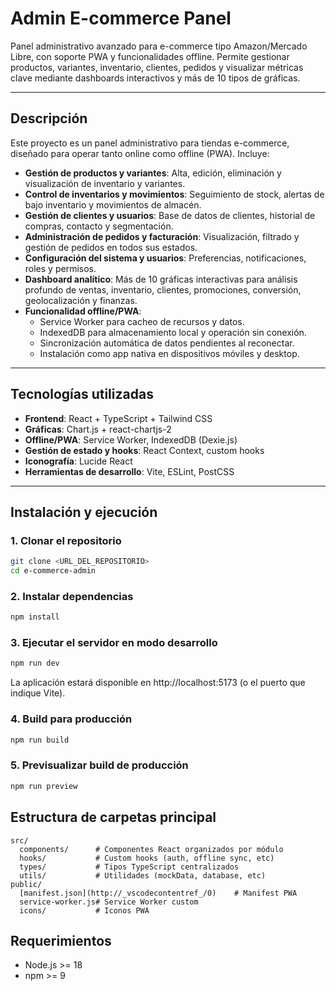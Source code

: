 # Admin E-commerce Panel

Panel administrativo avanzado para e-commerce tipo Amazon/Mercado Libre, con soporte PWA y funcionalidades offline. Permite gestionar productos, variantes, inventario, clientes, pedidos y visualizar métricas clave mediante dashboards interactivos y más de 10 tipos de gráficas.

---

## Descripción

Este proyecto es un panel administrativo para tiendas e-commerce, diseñado para operar tanto online como offline (PWA). Incluye:

- **Gestión de productos y variantes**: Alta, edición, eliminación y visualización de inventario y variantes.
- **Control de inventarios y movimientos**: Seguimiento de stock, alertas de bajo inventario y movimientos de almacén.
- **Gestión de clientes y usuarios**: Base de datos de clientes, historial de compras, contacto y segmentación.
- **Administración de pedidos y facturación**: Visualización, filtrado y gestión de pedidos en todos sus estados.
- **Configuración del sistema y usuarios**: Preferencias, notificaciones, roles y permisos.
- **Dashboard analítico**: Más de 10 gráficas interactivas para análisis profundo de ventas, inventario, clientes, promociones, conversión, geolocalización y finanzas.
- **Funcionalidad offline/PWA**:
  - Service Worker para cacheo de recursos y datos.
  - IndexedDB para almacenamiento local y operación sin conexión.
  - Sincronización automática de datos pendientes al reconectar.
  - Instalación como app nativa en dispositivos móviles y desktop.

---

## Tecnologías utilizadas

- **Frontend**: React + TypeScript + Tailwind CSS
- **Gráficas**: Chart.js + react-chartjs-2
- **Offline/PWA**: Service Worker, IndexedDB (Dexie.js)
- **Gestión de estado y hooks**: React Context, custom hooks
- **Iconografía**: Lucide React
- **Herramientas de desarrollo**: Vite, ESLint, PostCSS

---

## Instalación y ejecución

### 1. Clonar el repositorio

```sh
git clone <URL_DEL_REPOSITORIO>
cd e-commerce-admin
```

### 2. Instalar dependencias
```sh
npm install
```

### 3. Ejecutar el servidor en modo desarrollo
```sh
npm run dev
```
La aplicación estará disponible en http://localhost:5173 (o el puerto que indique Vite).

### 4. Build para producción
```sh
npm run build
```

### 5. Previsualizar build de producción

```sh
npm run preview
```

## Estructura de carpetas principal
```
src/
  components/      # Componentes React organizados por módulo
  hooks/           # Custom hooks (auth, offline sync, etc)
  types/           # Tipos TypeScript centralizados
  utils/           # Utilidades (mockData, database, etc)
public/
  [manifest.json](http://_vscodecontentref_/0)    # Manifest PWA
  service-worker.js# Service Worker custom
  icons/           # Iconos PWA
```

## Requerimientos
- Node.js >= 18
- npm >= 9
